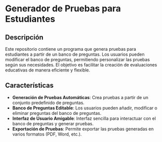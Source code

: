 # Generador de Pruebas para Estudiantes

## Descripción

Este repositorio contiene un programa que genera pruebas para estudiantes a partir de un banco de preguntas. Los usuarios pueden modificar el banco de preguntas, permitiendo personalizar las pruebas según sus necesidades. El objetivo es facilitar la creación de evaluaciones educativas de manera eficiente y flexible.

## Características

- **Generación de Pruebas Automáticas**: Crea pruebas a partir de un conjunto predefinido de preguntas.
- **Banco de Preguntas Editable**: Los usuarios pueden añadir, modificar o eliminar preguntas del banco de preguntas.
- **Interfaz de Usuario Amigable**: Interfaz sencilla para interactuar con el banco de preguntas y generar pruebas.
- **Exportación de Pruebas**: Permite exportar las pruebas generadas en varios formatos (PDF, Word, etc.).
